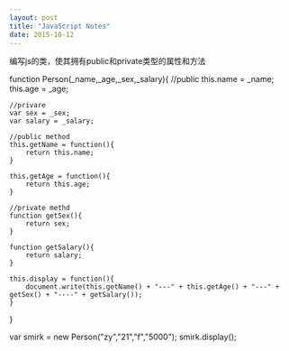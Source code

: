 ```yaml
---
layout: post
title: "JavaScript Notes"
date: 2015-10-12
---
```



编写js的类，使其拥有public和private类型的属性和方法

function Person(_name,_age,_sex,_salary){
	//public
	this.name = _name;
	this.age = _age;

	//privare
	var sex = _sex;
	var salary = _salary;

	//public method
	this.getName = function(){
		return this.name;
	}

	this.getAge = function(){
		return this.age;
	}

	//private methd
	function getSex(){
		return sex;
	}

	function getSalary(){
		return salary;
	}

	this.display = function(){
		document.write(this.getName() + "---" + this.getAge() + "---" + getSex() + "----" + getSalary());
	}

}

var smirk = new Person("zy","21","f","5000");
smirk.display();
